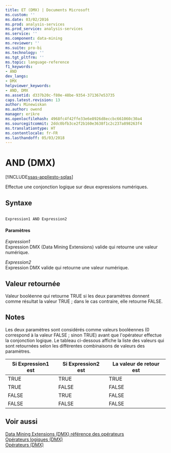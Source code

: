 ```yaml
---
title: ET (DMX) | Documents Microsoft
ms.custom: ''
ms.date: 03/02/2016
ms.prod: analysis-services
ms.prod_service: analysis-services
ms.service: ''
ms.component: data-mining
ms.reviewer: ''
ms.suite: pro-bi
ms.technology: ''
ms.tgt_pltfrm: ''
ms.topic: language-reference
f1_keywords:
- AND
dev_langs:
- DMX
helpviewer_keywords:
- AND, DMX
ms.assetid: d337b20c-f80e-48be-9354-371367e53735
caps.latest.revision: 13
author: Minewiskan
ms.author: owend
manager: erikre
ms.openlocfilehash: 4968fc4f42ffe33e6e8926d8eccbc661060c30a4
ms.sourcegitcommit: 2ddc0bfb3ce2f2b160e3638f1c2c237a898263f4
ms.translationtype: HT
ms.contentlocale: fr-FR
ms.lasthandoff: 05/03/2018
---
```

# <a name="and-dmx"></a>AND (DMX)
[!INCLUDE[ssas-appliesto-sqlas](../includes/ssas-appliesto-sqlas.md)]

  Effectue une conjonction logique sur deux expressions numériques.  
  
## <a name="syntax"></a>Syntaxe  
  
```  
  
Expression1 AND Expression2  
```  
  
#### <a name="parameters"></a>Paramètres  
 *Expression1*  
 Expression DMX (Data Mining Extensions) valide qui retourne une valeur numérique.  
  
 *Expression2*  
 Expression DMX valide qui retourne une valeur numérique.  
  
## <a name="return-value"></a>Valeur retournée  
 Valeur booléenne qui retourne TRUE si les deux paramètres donnent comme résultat la valeur TRUE ; dans le cas contraire, elle retourne FALSE.  
  
## <a name="remarks"></a>Notes  
 Les deux paramètres sont considérés comme valeurs booléennes (0 correspond à la valeur FALSE ; sinon TRUE) avant que l'opérateur effectue la conjonction logique. Le tableau ci-dessous affiche la liste des valeurs qui sont retournées selon les différentes combinaisons de valeurs des paramètres.  
  
|Si Expression1 est|Si Expression2 est|La valeur de retour est|  
|-----------------------|-----------------------|---------------------|  
|TRUE|TRUE|TRUE|  
|TRUE|FALSE|FALSE|  
|FALSE|TRUE|FALSE|  
|FALSE|FALSE|FALSE|  
  
## <a name="see-also"></a>Voir aussi  
 [Data Mining Extensions &#40;DMX&#41; référence des opérateurs](../dmx/data-mining-extensions-dmx-operator-reference.md)   
 [Opérateurs logiques &#40;DMX&#41;](../dmx/operators-logical.md)   
 [Opérateurs &#40;DMX&#41;](../dmx/operators-dmx.md)  
  
  
